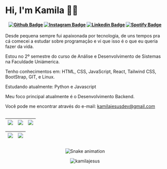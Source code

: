 # Hi, I'm Kamila 👩‍💻

<h4 align="center">

[![Github Badge](https://img.shields.io/badge/-Facebook-blue?style=for-the-badge&logo=Facebook&logoColor=white&link=https://github.com/kamilajesus)](https://www.facebook.com/kamilajesusdev)
[![Instagram Badge](https://img.shields.io/badge/-instagram-red?style=for-the-badge&logo=instagram&logoColor=white&link=https://github.com/kamilajesus)](https://www.instagram.com/kamilajjesus/)
[![Linkedin Badge](https://img.shields.io/badge/-Linkedin-blue?style=for-the-badge&logo=Linkedin&logoColor=white&link=https://github.com/kamilajesus)](https://www.linkedin.com/in/kamila-jesus-/)
[![Spotify Badge](https://img.shields.io/badge/-Spotify-3bb34b?style=for-the-badge&logo=Spotify&logoColor=161f16&link=https://github.com/kamilajesus)](https://open.spotify.com/user/224m2x4nhanmoxrizgv2k3z6y)


</h4>

Desde pequena sempre fui apaixonada por tecnologia, de uns tempos pra cá comecei a estudar sobre programação e vi que isso é o que eu queria fazer da vida. 

Estou no 2º semestre do curso de Análise e Desenvolvimento de Sistemas na Faculdade Uniámerica.

Tenho conhecimentos em: HTML, CSS, JavaScript, React, Tailwind CSS, BootStrap, GIT, e Linux.

Estudando atualmente: Python e Javascript

Meu foco principal atualmente é o Desenvolvimento Backend.

Você pode me encontrar através do e-mail: kamilajesusdev@gmail.com

<div align="center"> 


## 
 

| ![](http://github-profile-summary-cards.vercel.app/api/cards/stats?username=kamilajesus&theme=nord_dark) | ![](http://github-profile-summary-cards.vercel.app/api/cards/repos-per-language?username=kamilajesus&hide=Html&theme=nord_dark) | ![](http://github-profile-summary-cards.vercel.app/api/cards/most-commit-language?username=kamilajesus&theme=nord_dark) |
| :-: | :-: | :-: |

| ![](http://github-profile-summary-cards.vercel.app/api/cards/profile-details?username=kamilajesus&theme=nord_dark) | ![](https://github-readme-streak-stats.herokuapp.com/?user=kamilajesus&hide_border=true&date_format=M%20j%5B%2C%20Y%5D&background=2D3742&stroke=2D3742&ring=6bbbca&fire=6bbbca&currStreakNum=fff&sideNums=6bbbca&currStreakLabel=6bbbca&sideLabels=fff&dates=fff) |
| :-: | :-: |

##
   
![Snake animation](https://github.com/kamilajesus/kamilajesus/blob/output/github-contribution-grid-snake.svg)
     
<p align="center"> <img src="https://komarev.com/ghpvc/?username=kamilajesus&label=Profile%20views&color=28a464&style=flat" alt="kamilajesus" /> </p>

